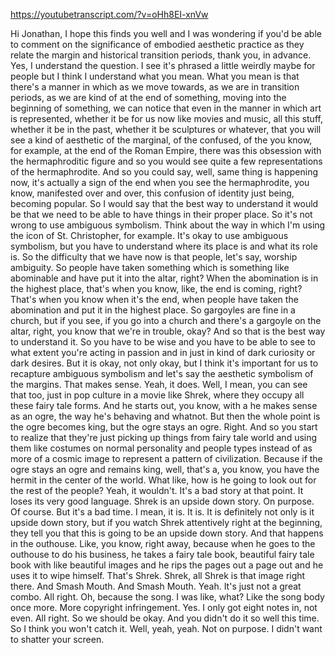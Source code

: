 https://youtubetranscript.com/?v=oHh8EI-xnVw

 Hi Jonathan, I hope this finds you well and I was wondering if you'd be able to comment on the significance of embodied aesthetic practice as they relate the margin and historical transition periods, thank you, in advance. Yes, I understand the question. I see it's phrased a little weirdly maybe for people but I think I understand what you mean. What you mean is that there's a manner in which as we move towards, as we are in transition periods, as we are kind of at the end of something, moving into the beginning of something, we can notice that even in the manner in which art is represented, whether it be for us now like movies and music, all this stuff, whether it be in the past, whether it be sculptures or whatever, that you will see a kind of aesthetic of the marginal, of the confused, of the you know, for example, at the end of the Roman Empire, there was this obsession with the hermaphroditic figure and so you would see quite a few representations of the hermaphrodite. And so you could say, well, same thing is happening now, it's actually a sign of the end when you see the hermaphrodite, you know, manifested over and over, this confusion of identity just being, becoming popular. So I would say that the best way to understand it would be that we need to be able to have things in their proper place. So it's not wrong to use ambiguous symbolism. Think about the way in which I'm using the icon of St. Christopher, for example. It's okay to use ambiguous symbolism, but you have to understand where its place is and what its role is. So the difficulty that we have now is that people, let's say, worship ambiguity. So people have taken something which is something like abominable and have put it into the altar, right? When the abomination is in the highest place, that's when you know, like, the end is coming, right? That's when you know when it's the end, when people have taken the abomination and put it in the highest place. So gargoyles are fine in a church, but if you see, if you go into a church and there's a gargoyle on the altar, right, you know that we're in trouble, okay? And so that is the best way to understand it. So you have to be wise and you have to be able to see to what extent you're acting in passion and in just in kind of dark curiosity or dark desires. But it is okay, not only okay, but I think it's important for us to recapture ambiguous symbolism and let's say the aesthetic symbolism of the margins. That makes sense. Yeah, it does. Well, I mean, you can see that too, just in pop culture in a movie like Shrek, where they occupy all these fairy tale forms. And he starts out, you know, with a he makes sense as an ogre, the way he's behaving and whatnot. But then the whole point is the ogre becomes king, but the ogre stays an ogre. Right. And so you start to realize that they're just picking up things from fairy tale world and using them like costumes on normal personality and people types instead of as more of a cosmic image to represent a pattern of civilization. Because if the ogre stays an ogre and remains king, well, that's a, you know, you have the hermit in the center of the world. What like, how is he going to look out for the rest of the people? Yeah, it wouldn't. It's a bad story at that point. It loses its very good language. Shrek is an upside down story. On purpose. Of course. But it's a bad time. I mean, it is. It is. It is definitely not only is it upside down story, but if you watch Shrek attentively right at the beginning, they tell you that this is going to be an upside down story. And that happens in the outhouse. Like, you know, right away, because when he goes to the outhouse to do his business, he takes a fairy tale book, beautiful fairy tale book with like beautiful images and he rips the pages out a page out and he uses it to wipe himself. That's Shrek. Shrek, all Shrek is that image right there. And Smash Mouth. And Smash Mouth. Yeah. It's just not a great combo. All right. Oh, because the song. I was like, what? Like the song body once more. More copyright infringement. Yes. I only got eight notes in, not even. All right. So we should be okay. And you didn't do it so well this time. So I think you won't catch it. Well, yeah, yeah. Not on purpose. I didn't want to shatter your screen.
